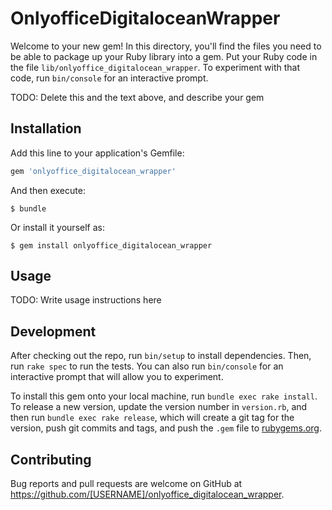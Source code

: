 # OnlyofficeDigitaloceanWrapper

Welcome to your new gem! In this directory, you'll find the files you need to be able to package up your Ruby library into a gem. Put your Ruby code in the file `lib/onlyoffice_digitalocean_wrapper`. To experiment with that code, run `bin/console` for an interactive prompt.

TODO: Delete this and the text above, and describe your gem

## Installation

Add this line to your application's Gemfile:

```ruby
gem 'onlyoffice_digitalocean_wrapper'
```

And then execute:

    $ bundle

Or install it yourself as:

    $ gem install onlyoffice_digitalocean_wrapper

## Usage

TODO: Write usage instructions here

## Development

After checking out the repo, run `bin/setup` to install dependencies. Then, run `rake spec` to run the tests. You can also run `bin/console` for an interactive prompt that will allow you to experiment.

To install this gem onto your local machine, run `bundle exec rake install`. To release a new version, update the version number in `version.rb`, and then run `bundle exec rake release`, which will create a git tag for the version, push git commits and tags, and push the `.gem` file to [rubygems.org](https://rubygems.org).

## Contributing

Bug reports and pull requests are welcome on GitHub at https://github.com/[USERNAME]/onlyoffice_digitalocean_wrapper.


